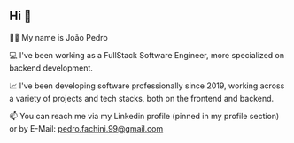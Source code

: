 ## Hi 👋
👩‍💻 My name is João Pedro 

💻 I've been working as a FullStack Software Engineer, more specialized on backend development.

📈 I've been developing software professionally since 2019, working across a variety of projects and tech stacks, both on the frontend and backend.

📫 You can reach me via my Linkedin profile (pinned in my profile section) or by E-Mail: pedro.fachini.99@gmail.com
